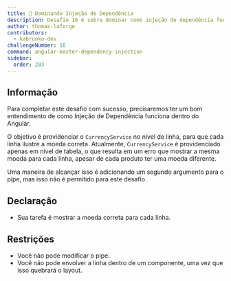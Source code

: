 ```yaml
---
title: 🔴 Dominando Injeção de Dependência
description: Desafio 16 é sobre dominar como injeção de dependência funciona
author: thomas-laforge
contributors:
  - kabrunko-dev
challengeNumber: 16
command: angular-master-dependency-injection
sidebar:
  order: 203
---
```


## Informação

Para completar este desafio com sucesso, precisaremos ter um bom entendimento de como Injeção de Dependência funciona dentro do Angular.

O objetivo é providenciar o `CurrencyService` no nível de linha, para que cada linha ilustre a moeda correta. Atualmente, `CurrencyService` é providenciado apenas em nível de tabela, o que resulta em um erro que mostrar a mesma moeda para cada linha, apesar de cada produto ter uma moeda diferente.

Uma maneira de alcançar isso é adicionando um segundo argumento para o pipe, mas isso não é permitido para este desafio.

## Declaração

- Sua tarefa é mostrar a moeda correta para cada linha.

## Restrições

- Você não pode modificar o pipe.
- Você não pode envolver a linha dentro de um componente, uma vez que isso quebrará o layout.
